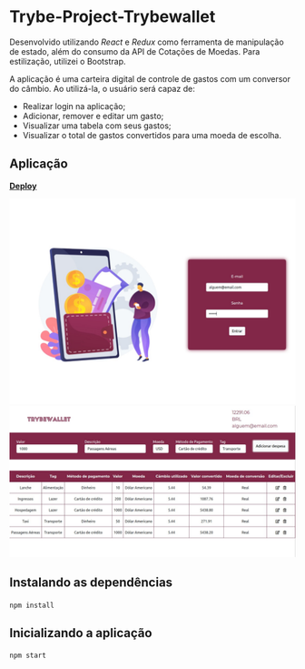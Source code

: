 # Trybe-Project-Trybewallet

Desenvolvido utilizando _React_ e _Redux_ como ferramenta de manipulação de estado, além do consumo da API de Cotações de Moedas. 
Para estilização, utilizei o Bootstrap.

A aplicação é uma carteira digital de controle de gastos com um conversor do câmbio. Ao utilizá-la, o usuário será capaz de:

- Realizar login na aplicação;
- Adicionar, remover e editar um gasto;
- Visualizar uma tabela com seus gastos;
- Visualizar o total de gastos convertidos para uma moeda de escolha.

## Aplicação

[**Deploy**](https://trybewallet.herokuapp.com/)

![Exemplo da página de login](Login.jpeg)
![Exemplo da tabela de gastos](Tabela_de_Gastos.jpeg)

## Instalando as dependências
`npm install`

## Inicializando a aplicação
`npm start`
